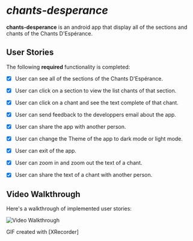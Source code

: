 # *chants-desperance*

**chants-desperance** is an android app that display all of the sections and chants of the Chants D'Espérance.


## User Stories

The following **required** functionality is completed:

  - [x] User can see all of the sections of the Chants D'Espérance.
  - [x] User can click on a section to view the list chants of that section.
  - [x] User can click on a chant and see the text complete of that chant.
  - [x] User can send feedback to the developpers email about the app.
  
  - [x] User can share the app with another person.
  - [x] User can change the Theme of the app to dark mode or light mode.
  - [x] User can exit of the app.
  - [x] User can zoom in and zoom out the text of a chant. 
  - [x] User can share the text of a chant with another person.

## Video Walkthrough

Here's a walkthrough of implemented user stories:

<img src='' title='Video Walkthrough' width='' alt='Video Walkthrough' />

GIF created with [XRecorder]





